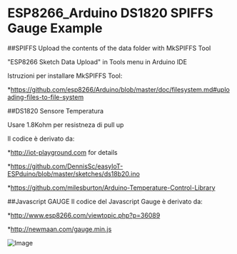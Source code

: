 ESP8266_Arduino DS1820 SPIFFS Gauge Example
===========================================

##SPIFFS
Upload the contents of the data folder with MkSPIFFS Tool

"ESP8266 Sketch Data Upload" in Tools menu in Arduino IDE

Istruzioni per installare MkSPIFFS Tool:

*https://github.com/esp8266/Arduino/blob/master/doc/filesystem.md#uploading-files-to-file-system

##DS1820 Sensore Temperatura

Usare 1.8Kohm per resistneza di pull up

Il codice è derivato da:

*http://iot-playground.com for details

*https://github.com/DennisSc/easyIoT-ESPduino/blob/master/sketches/ds18b20.ino

*https://github.com/milesburton/Arduino-Temperature-Control-Library

##Javascript GAUGE
Il codice del Javascript Gauge è derivato da:

*http://www.esp8266.com/viewtopic.php?p=36089

*http://newmaan.com/gauge.min.js

![Image](/Doc/Arduino_IDE_Browser_Gauge.png)
